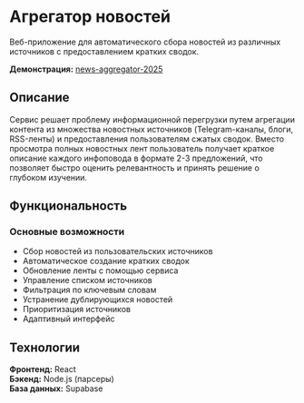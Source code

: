 # Агрегатор новостей

Веб-приложение для автоматического сбора новостей из различных источников с предоставлением кратких сводок.

**Демонстрация:** [news-aggregator-2025](https://far4ru.github.io/news-aggregator-2025/)

## Описание

Сервис решает проблему информационной перегрузки путем агрегации контента из множества новостных источников (Telegram-каналы, блоги, RSS-ленты) и предоставления пользователям сжатых сводок. Вместо просмотра полных новостных лент пользователь получает краткое описание каждого инфоповода в формате 2-3 предложений, что позволяет быстро оценить релевантность и принять решение о глубоком изучении.

## Функциональность

### Основные возможности
- Сбор новостей из пользовательских источников
- Автоматическое создание кратких сводок
- Обновление ленты с помощью сервиса
- Управление списком источников
- Фильтрация по ключевым словам
- Устранение дублирующихся новостей
- Приоритизация источников
- Адаптивный интерфейс

## Технологии

**Фронтенд:** React  
**Бэкенд:** Node.js (парсеры)  
**База данных:** Supabase
